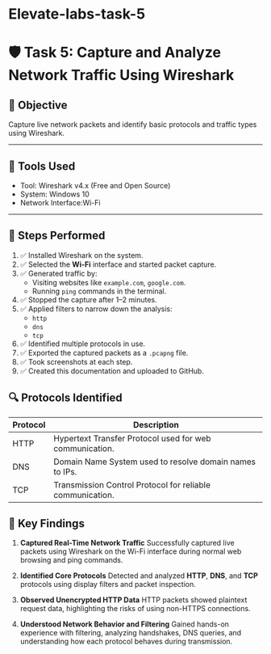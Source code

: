 # Elevate-labs-task-5

# 🛡️ Task 5: Capture and Analyze Network Traffic Using Wireshark

## 🎯 Objective

Capture live network packets and identify basic protocols and traffic types using Wireshark.

---

## 🧰 Tools Used

- Tool: Wireshark v4.x (Free and Open Source)
- System: Windows 10
- Network Interface:Wi-Fi

---

## 📝 Steps Performed

1. ✅ Installed Wireshark on the system.
2. ✅ Selected the **Wi-Fi** interface and started packet capture.
3. ✅ Generated traffic by:
   - Visiting websites like `example.com`, `google.com`.
   - Running `ping` commands in the terminal.
4. ✅ Stopped the capture after 1–2 minutes.
5. ✅ Applied filters to narrow down the analysis:
   - `http`
   - `dns`
   - `tcp`
6. ✅ Identified multiple protocols in use.
7. ✅ Exported the captured packets as a `.pcapng` file.
8. ✅ Took screenshots at each step.
9. ✅ Created this documentation and uploaded to GitHub.


## 🔍 Protocols Identified

| Protocol | Description |
|----------|-------------|
| HTTP | Hypertext Transfer Protocol used for web communication. |
| DNS | Domain Name System used to resolve domain names to IPs. |
| TCP  | Transmission Control Protocol for reliable communication. |


## 🔑 Key Findings

1. **Captured Real-Time Network Traffic**
   Successfully captured live packets using Wireshark on the Wi-Fi interface during normal web browsing and ping commands.

2. **Identified Core Protocols**
   Detected and analyzed **HTTP**, **DNS**, and **TCP** protocols using display filters and packet inspection.

3. **Observed Unencrypted HTTP Data**
   HTTP packets showed plaintext request data, highlighting the risks of using non-HTTPS connections.

4. **Understood Network Behavior and Filtering**
   Gained hands-on experience with filtering, analyzing handshakes, DNS queries, and understanding how each protocol behaves during transmission.





